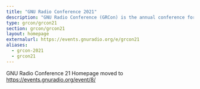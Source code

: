 ```yaml
---
title: "GNU Radio Conference 2021"
description: "GNU Radio Conference (GRCon) is the annual conference for the GNU Radio project & community, and has established itself as one of the premier industry events for Software Radio."
type: grcon/grcon21
section: grcon/grcon21
layout: homepage
externalurl: https://events.gnuradio.org/e/grcon21
aliases:
  - grcon-2021
  - grcon21
---
```


GNU Radio Conference 21 Homepage moved to https://events.gnuradio.org/event/8/
